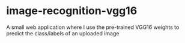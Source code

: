 # image-recognition-vgg16
A small web application where I use the pre-trained VGG16 weights to predict the class/labels of an uploaded image
